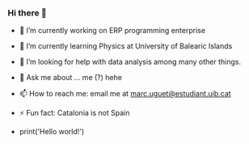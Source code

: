 ### Hi there 👋

- 🔭 I’m currently working on ERP programming enterprise
- 🌱 I’m currently learning Physics at University of Balearic Islands
- 🤔 I’m looking for help with data analysis among many other things.
- 💬 Ask me about ... me (?) hehe
- 📫 How to reach me: email me at marc.uguet@estudiant.uib.cat
- ⚡ Fun fact: Catalonia is not Spain

- print('Hello world!')
